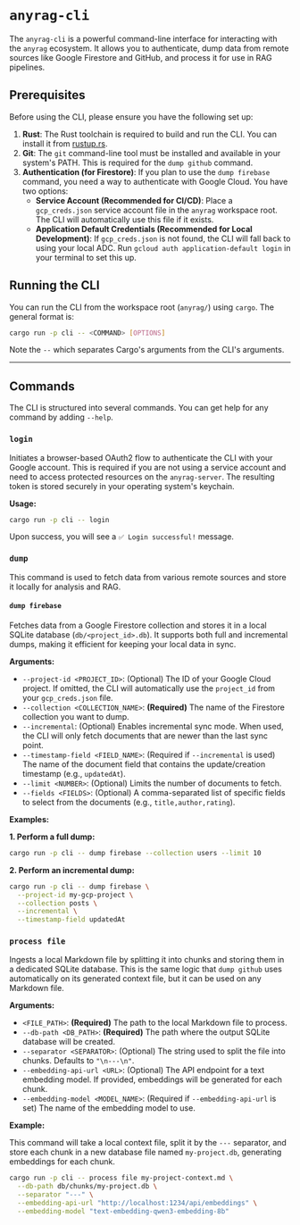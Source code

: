 # `anyrag-cli`

The `anyrag-cli` is a powerful command-line interface for interacting with the `anyrag` ecosystem. It allows you to authenticate, dump data from remote sources like Google Firestore and GitHub, and process it for use in RAG pipelines.

## Prerequisites

Before using the CLI, please ensure you have the following set up:

1.  **Rust**: The Rust toolchain is required to build and run the CLI. You can install it from [rustup.rs](https://rustup.rs/).
2.  **Git**: The `git` command-line tool must be installed and available in your system's PATH. This is required for the `dump github` command.
3.  **Authentication (for Firestore)**: If you plan to use the `dump firebase` command, you need a way to authenticate with Google Cloud. You have two options:
    *   **Service Account (Recommended for CI/CD)**: Place a `gcp_creds.json` service account file in the `anyrag` workspace root. The CLI will automatically use this file if it exists.
    *   **Application Default Credentials (Recommended for Local Development)**: If `gcp_creds.json` is not found, the CLI will fall back to using your local ADC. Run `gcloud auth application-default login` in your terminal to set this up.

## Running the CLI

You can run the CLI from the workspace root (`anyrag/`) using `cargo`. The general format is:

```sh
cargo run -p cli -- <COMMAND> [OPTIONS]
```

Note the `--` which separates Cargo's arguments from the CLI's arguments.

---

## Commands

The CLI is structured into several commands. You can get help for any command by adding `--help`.

### `login`

Initiates a browser-based OAuth2 flow to authenticate the CLI with your Google account. This is required if you are not using a service account and need to access protected resources on the `anyrag-server`. The resulting token is stored securely in your operating system's keychain.

**Usage:**
```sh
cargo run -p cli -- login
```
Upon success, you will see a `✅ Login successful!` message.

### `dump`

This command is used to fetch data from various remote sources and store it locally for analysis and RAG.

#### `dump firebase`

Fetches data from a Google Firestore collection and stores it in a local SQLite database (`db/<project_id>.db`). It supports both full and incremental dumps, making it efficient for keeping your local data in sync.

**Arguments:**

*   `--project-id <PROJECT_ID>`: (Optional) The ID of your Google Cloud project. If omitted, the CLI will automatically use the `project_id` from your `gcp_creds.json` file.
*   `--collection <COLLECTION_NAME>`: **(Required)** The name of the Firestore collection you want to dump.
*   `--incremental`: (Optional) Enables incremental sync mode. When used, the CLI will only fetch documents that are newer than the last sync point.
*   `--timestamp-field <FIELD_NAME>`: (Required if `--incremental` is used) The name of the document field that contains the update/creation timestamp (e.g., `updatedAt`).
*   `--limit <NUMBER>`: (Optional) Limits the number of documents to fetch.
*   `--fields <FIELDS>`: (Optional) A comma-separated list of specific fields to select from the documents (e.g., `title,author,rating`).

**Examples:**

**1. Perform a full dump:**
```sh
cargo run -p cli -- dump firebase --collection users --limit 10
```

**2. Perform an incremental dump:**
```sh
cargo run -p cli -- dump firebase \
  --project-id my-gcp-project \
  --collection posts \
  --incremental \
  --timestamp-field updatedAt
```

### `process file`

Ingests a local Markdown file by splitting it into chunks and storing them in a dedicated SQLite database. This is the same logic that `dump github` uses automatically on its generated context file, but it can be used on any Markdown file.

**Arguments:**

*   `<FILE_PATH>`: **(Required)** The path to the local Markdown file to process.
*   `--db-path <DB_PATH>`: **(Required)** The path where the output SQLite database will be created.
*   `--separator <SEPARATOR>`: (Optional) The string used to split the file into chunks. Defaults to `"\n---\n"`.
*   `--embedding-api-url <URL>`: (Optional) The API endpoint for a text embedding model. If provided, embeddings will be generated for each chunk.
*   `--embedding-model <MODEL_NAME>`: (Required if `--embedding-api-url` is set) The name of the embedding model to use.

**Example:**

This command will take a local context file, split it by the `---` separator, and store each chunk in a new database file named `my-project.db`, generating embeddings for each chunk.
```sh
cargo run -p cli -- process file my-project-context.md \
  --db-path db/chunks/my-project.db \
  --separator "---" \
  --embedding-api-url "http://localhost:1234/api/embeddings" \
  --embedding-model "text-embedding-qwen3-embedding-8b"
```
